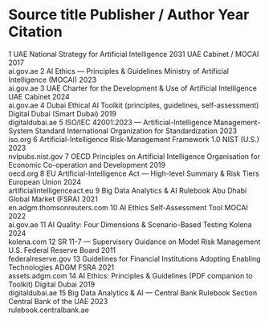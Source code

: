 #	Source title	Publisher / Author	Year	Citation
1	UAE National Strategy for Artificial Intelligence 2031	UAE Cabinet / MOCAI	2017	
ai.gov.ae
2	AI Ethics — Principles & Guidelines	Ministry of Artificial Intelligence (MOCAI)	2023	
ai.gov.ae
3	UAE Charter for the Development & Use of Artificial Intelligence	UAE Cabinet	2024	
ai.gov.ae
4	Dubai Ethical AI Toolkit (principles, guidelines, self-assessment)	Digital Dubai (Smart Dubai)	2019	
digitaldubai.ae
5	ISO/IEC 42001:2023 — Artificial-Intelligence Management-System Standard	International Organization for Standardization	2023	
iso.org
6	Artificial-Intelligence Risk-Management Framework 1.0	NIST (U.S.)	2023	
nvlpubs.nist.gov
7	OECD Principles on Artificial Intelligence	Organisation for Economic Co-operation and Development	2019	
oecd.org
8	EU Artificial-Intelligence Act — High-level Summary & Risk Tiers	European Union	2024	
artificialintelligenceact.eu
9	Big Data Analytics & AI Rulebook	Abu Dhabi Global Market (FSRA)	2021	
en.adgm.thomsonreuters.com
10	AI Ethics Self-Assessment Tool	MOCAI	2022	
ai.gov.ae
11	AI Quality: Four Dimensions & Scenario-Based Testing	Kolena	2024	
kolena.com
12	SR 11-7 — Supervisory Guidance on Model Risk Management	U.S. Federal Reserve Board	2011	
federalreserve.gov
13	Guidelines for Financial Institutions Adopting Enabling Technologies	ADGM FSRA	2021	
assets.adgm.com
14	AI Ethics: Principles & Guidelines (PDF companion to Toolkit)	Digital Dubai	2019	
digitaldubai.ae
15	Big Data Analytics & AI — Central Bank Rulebook Section	Central Bank of the UAE	2023	
rulebook.centralbank.ae
